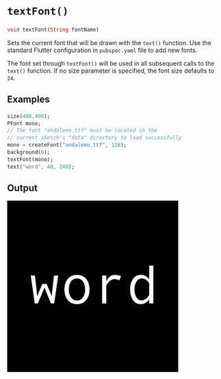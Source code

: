 # `textFont()`

```dart
void textFont(String fontName)
```

Sets the current font that will be drawn with the `text()` function. Use the standard Flutter configuration in `pubspec.yaml` file to add new fonts.

The font set through `textFont()` will be used in all subsequent calls to the `text()` function. If no size parameter is specified, the font size defaults to `24`.

## Examples

```dart
size(400,400);
PFont mono;
// The font "andalemo.ttf" must be located in the
// current sketch's "data" directory to load successfully
mono = createFont("andalemo.ttf", 128);
background(0);
textFont(mono);
text("word", 48, 240);
```

## Output

<img src="./_images/textFont_1.png" width="400" height="400" />
